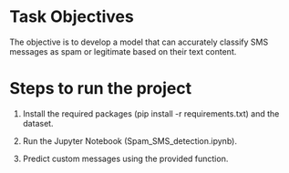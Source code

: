 # Task Objectives 
The objective is to develop a model that can accurately classify SMS messages as spam or legitimate based on their text content.

# Steps to run the project
1. Install the required packages (pip install -r requirements.txt) and the dataset.

2. Run the Jupyter Notebook (Spam_SMS_detection.ipynb).

3. Predict custom messages using the provided function.

